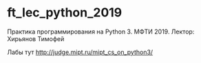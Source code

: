 # ft_lec_python_2019

Практика программирования на Python 3. МФТИ 2019. Лектор: Хирьянов Тимофей

Лабы тут
<http://judge.mipt.ru/mipt_cs_on_python3/>
